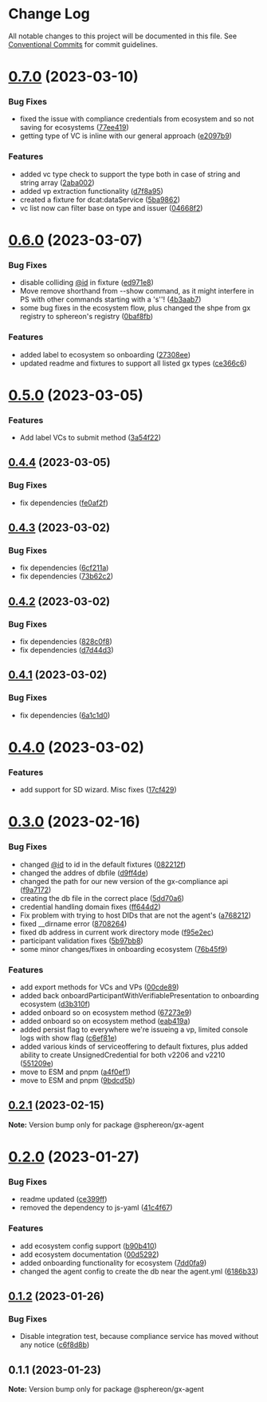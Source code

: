 # Change Log

All notable changes to this project will be documented in this file.
See [Conventional Commits](https://conventionalcommits.org) for commit guidelines.

# [0.7.0](https://github.com/Sphereon/gx-agent/compare/v0.6.0...v0.7.0) (2023-03-10)


### Bug Fixes

* fixed the issue with compliance credentials from ecosystem and so not saving for ecosystems ([77ee419](https://github.com/Sphereon/gx-agent/commit/77ee4197247c478a6054aa80640f119900b07add))
* getting type of VC is inline with our general approach ([e2097b9](https://github.com/Sphereon/gx-agent/commit/e2097b975a73a0b537cd390164b44437197f3199))


### Features

* added vc type check to support the type both in case of string and string array ([2aba002](https://github.com/Sphereon/gx-agent/commit/2aba002a1e87d22dceb0057aff0d5df61e1db3c2))
* added vp extraction functionality ([d7f8a95](https://github.com/Sphereon/gx-agent/commit/d7f8a95a78b9d7fbca12c1f21f3667162b5980e4))
* created a fixture for dcat:dataService ([5ba9862](https://github.com/Sphereon/gx-agent/commit/5ba98625ad4a27463884fa00685fa2d39b9d5af9))
* vc list now can filter base on type and issuer ([04668f2](https://github.com/Sphereon/gx-agent/commit/04668f2c9cd57f1c6b051ca9f994ca438436e500))





# [0.6.0](https://github.com/Sphereon/gx-agent/compare/v0.5.0...v0.6.0) (2023-03-07)

### Bug Fixes

- disable colliding [@id](https://github.com/id) in fixture ([ed971e8](https://github.com/Sphereon/gx-agent/commit/ed971e89e60176984363315b15f6b18fc85f5061))
- Move remove shorthand from --show command, as it might interfere in PS with other commands starting with a 's''! ([4b3aab7](https://github.com/Sphereon/gx-agent/commit/4b3aab78027e4cc2fc211d88e2b7cdad324edc59))
- some bug fixes in the ecosystem flow, plus changed the shpe from gx registry to sphereon's registry ([0baf8fb](https://github.com/Sphereon/gx-agent/commit/0baf8fbff6d1de89b97e6b40f0da575cf7e121de))

### Features

- added label to ecosystem so onboarding ([27308ee](https://github.com/Sphereon/gx-agent/commit/27308ee6d51241aac71bdca829db0cd8a3b88fa8))
- updated readme and fixtures to support all listed gx types ([ce366c6](https://github.com/Sphereon/gx-agent/commit/ce366c66fdd5d80f94835d169c63ead2519238f4))

# [0.5.0](https://github.com/Sphereon/gx-agent/compare/v0.4.4...v0.5.0) (2023-03-05)

### Features

- Add label VCs to submit method ([3a54f22](https://github.com/Sphereon/gx-agent/commit/3a54f2256e265a957f0be94b8ce7b60718cf3f60))

## [0.4.4](https://github.com/Sphereon/gx-agent/compare/v0.4.3...v0.4.4) (2023-03-05)

### Bug Fixes

- fix dependencies ([fe0af2f](https://github.com/Sphereon/gx-agent/commit/fe0af2fd3c5cf1bd843e22c10546dc4265571dc0))

## [0.4.3](https://github.com/Sphereon/gx-agent/compare/v0.4.2...v0.4.3) (2023-03-02)

### Bug Fixes

- fix dependencies ([6cf211a](https://github.com/Sphereon/gx-agent/commit/6cf211a316c3f8ab046e8467c388cd41fa3a12e7))
- fix dependencies ([73b62c2](https://github.com/Sphereon/gx-agent/commit/73b62c2ef31e7f29c265e0ae0b7caf35ad4bb7e2))

## [0.4.2](https://github.com/Sphereon/gx-agent/compare/v0.4.1...v0.4.2) (2023-03-02)

### Bug Fixes

- fix dependencies ([828c0f8](https://github.com/Sphereon/gx-agent/commit/828c0f8f6d456765e0d6a4c0cf54033a52f823ba))
- fix dependencies ([d7d44d3](https://github.com/Sphereon/gx-agent/commit/d7d44d35673c3359fd118aaee70d14c2bf12ac51))

## [0.4.1](https://github.com/Sphereon/gx-agent/compare/v0.4.0...v0.4.1) (2023-03-02)

### Bug Fixes

- fix dependencies ([6a1c1d0](https://github.com/Sphereon/gx-agent/commit/6a1c1d0880e39c7279dd5c0206e0df5345eff0a3))

# [0.4.0](https://github.com/Sphereon/gx-agent/compare/v0.3.0...v0.4.0) (2023-03-02)

### Features

- add support for SD wizard. Misc fixes ([17cf429](https://github.com/Sphereon/gx-agent/commit/17cf429bb2afff11b45b2a0249695fd735280c80))

# [0.3.0](https://github.com/Sphereon/gx-agent/compare/v0.2.1...v0.3.0) (2023-02-16)

### Bug Fixes

- changed [@id](https://github.com/id) to id in the default fixtures ([082212f](https://github.com/Sphereon/gx-agent/commit/082212f4f60928412372b822f37d36fc1eb3cfd1))
- changed the addres of dbfile ([d9ff4de](https://github.com/Sphereon/gx-agent/commit/d9ff4deb46f30f05df00dbec4f576ea4477c74cb))
- changed the path for our new version of the gx-compliance api ([f9a7172](https://github.com/Sphereon/gx-agent/commit/f9a71721d56759853b56d65bb598170b709cc507))
- creating the db file in the correct place ([5dd70a6](https://github.com/Sphereon/gx-agent/commit/5dd70a67477c9c2c77cd3f344f00d705d20cff60))
- credential handling domain fixes ([ff644d2](https://github.com/Sphereon/gx-agent/commit/ff644d2e9e320bd867bdb3272681b8998271534c))
- Fix problem with trying to host DIDs that are not the agent's ([a768212](https://github.com/Sphereon/gx-agent/commit/a7682126b541fc2703d0db226586ef65fcc156e6))
- fixed \_\_dirname error ([8708264](https://github.com/Sphereon/gx-agent/commit/870826416535bf891ee62d4a7f78fe55113d9e9b))
- fixed db address in current work directory mode ([f95e2ec](https://github.com/Sphereon/gx-agent/commit/f95e2ec70a1d9405d651370cdd477039ec884dce))
- participant validation fixes ([5b97bb8](https://github.com/Sphereon/gx-agent/commit/5b97bb80d91d727397c3f6c5b69a87d1e64fab29))
- some minor changes/fixes in onboarding ecosystem ([76b45f9](https://github.com/Sphereon/gx-agent/commit/76b45f90890e65ebbc76ad80e94a35b82f6f42e3))

### Features

- add export methods for VCs and VPs ([00cde89](https://github.com/Sphereon/gx-agent/commit/00cde8998483861598208bd80dbc9d3f07903f4b))
- added back onboardParticipantWithVerifiablePresentation to onboarding ecosystem ([d3b310f](https://github.com/Sphereon/gx-agent/commit/d3b310fbc007cd3b9f8eb4d8f2ff6e1f244ad124))
- added onboard so on ecosystem method ([67273e9](https://github.com/Sphereon/gx-agent/commit/67273e96d6aa08256562d08908f8d6f6edce9886))
- added onboard so on ecosystem method ([eab419a](https://github.com/Sphereon/gx-agent/commit/eab419ab0e2099ed0c084ed9b3775f8a0bc28354))
- added persist flag to everywhere we're issueing a vp, limited console logs with show flag ([c6ef81e](https://github.com/Sphereon/gx-agent/commit/c6ef81e9f5f207beb837ca9ca0f6f100ff5dbf2a))
- added various kinds of serviceoffering to default fixtures, plus added ability to create UnsignedCredential for both v2206 and v2210 ([551209e](https://github.com/Sphereon/gx-agent/commit/551209e4033bcb7dcdbd2c2bca6a355a318a8e52))
- move to ESM and pnpm ([a4f0ef1](https://github.com/Sphereon/gx-agent/commit/a4f0ef1408a05316f1ea80944fd954d6f3cdfb70))
- move to ESM and pnpm ([9bdcd5b](https://github.com/Sphereon/gx-agent/commit/9bdcd5bd29053698eacf85b3cb38402d8a36762f))

## [0.2.1](https://github.com/Sphereon/gx-agent/compare/v0.2.0...v0.2.1) (2023-02-15)

**Note:** Version bump only for package @sphereon/gx-agent

# [0.2.0](https://github.com/Sphereon/gx-agent/compare/v0.1.2...v0.2.0) (2023-01-27)

### Bug Fixes

- readme updated ([ce399ff](https://github.com/Sphereon/gx-agent/commit/ce399ffbb3fdb5f4a84fa3e353f252026950b927))
- removed the dependency to js-yaml ([41c4f67](https://github.com/Sphereon/gx-agent/commit/41c4f676397bdfda885468340e8f19bd4f43d83f))

### Features

- add ecosystem config support ([b90b410](https://github.com/Sphereon/gx-agent/commit/b90b410b6dc5d410e5bbe44def03cd937e72aba6))
- add ecosystem documentation ([00d5292](https://github.com/Sphereon/gx-agent/commit/00d52921457d637befc69f54bcd50aa96e78f7a7))
- added onboarding functionality for ecosystem ([7dd0fa9](https://github.com/Sphereon/gx-agent/commit/7dd0fa9ab3ce969684d3b351bd9d7ebf96e766df))
- changed the agent config to create the db near the agent.yml ([6186b33](https://github.com/Sphereon/gx-agent/commit/6186b339b6fc951db0d738758e7207ecff88a586))

## [0.1.2](https://github.com/Sphereon/gx-agent/compare/v0.1.1...v0.1.2) (2023-01-26)

### Bug Fixes

- Disable integration test, because compliance service has moved without any notice ([c6f8d8b](https://github.com/Sphereon/gx-agent/commit/c6f8d8ba091746afd1cdb45d277572cdd3b7b1d0))

## 0.1.1 (2023-01-23)

**Note:** Version bump only for package @sphereon/gx-agent
